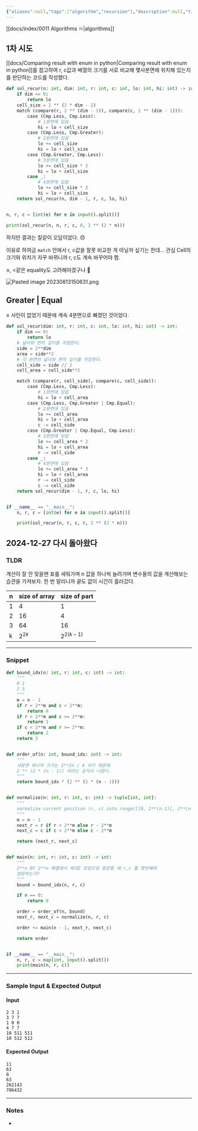 ```yaml
---
{"aliases":null,"tags":["algorithm","recursion"],"description":null,"title":"1074. Z","created":"2023-08-13T13:31:39","updated":"2024-12-27T14:57:36","difficulty":null,"status":null,"links":["http://boj.kr/1074"],"dg-publish":true,"permalink":"/docs/algorithms/1074. Z/","dgPassFrontmatter":true}
---
```


[[docs/index/0011 Algorithms ♾️\|algorithms]]

## 1차 시도

[[docs/Comparing result with enum in python\|Comparing result with enum in python]]를 참고하여 r, c값과 배열의 크기를 서로 비교해 몇사분면에 위치해 있는지를 판단하는 코드를 작성했다.

```python
def sol_recur(n: int, dim: int, r: int, c: int, lo: int, hi: int) -> int:
    if dim == 0:
        return lo
    cell_size = 2 ** (2 * dim - 2)
    match (compare(r, 2 ** (dim - 1)), compare(c, 2 ** (dim - 1))):
        case (Cmp.Less, Cmp.Less):
            # 1분면에 있음
            hi = lo + cell_size
        case (Cmp.Less, Cmp.Greater):
            # 2분면에 있음
            lo += cell_size
            hi = lo + cell_size
        case (Cmp.Greater, Cmp.Less):
            # 3분면에 있음
            lo += cell_size * 2
            hi = lo + cell_size
        case _:
            # 4분면에 있음
            lo += cell_size * 3
            hi = lo + cell_size
    return sol_recur(n, dim - 1, r, c, lo, hi)


n, r, c = [int(e) for e in input().split()]

print(sol_recur(n, n, r, c, 0, 2 ** (2 * n)))
```

하지만 결과는 칼같이 오답이었다. 😞

이유로 하여금 `match` 안에서 r, c값을 잘못 비교한 게 아닐까 싶기는 한데... 관심 Cell의 크기와 위치가 자꾸 바뀌니까 r, c도 계속 바꾸어야 함.

≤, <같은 equality도 고려해야겠구나 

![Pasted image 20230813150631.png](/img/user/docs/assets/Pasted%20image%2020230813150631.png)

## Greater | Equal

≥ 사인이 없었기 때문에 계속 4분면으로 빠졌던 것이었다.

```python
def sol_recur(dim: int, r: int, c: int, lo: int, hi: int) -> int:
    if dim == 0:
        return lo
    # 넓이와 변의 길이를 저장한다.
    side = 2**dim
    area = side**2
    # 각 분면의 넓이와 변의 길이를 저장한다.
    cell_side = side // 2
    cell_area = cell_side**2

    match (compare(r, cell_side), compare(c, cell_side)):
        case (Cmp.Less, Cmp.Less):
            # 1분면에 있음
            hi = lo + cell_area
        case (Cmp.Less, Cmp.Greater | Cmp.Equal):
            # 2분면에 있음
            lo += cell_area
            hi = lo + cell_area
            c -= cell_side
        case (Cmp.Greater | Cmp.Equal, Cmp.Less):
            # 3분면에 있음
            lo += cell_area * 2
            hi = lo + cell_area
            r -= cell_side
        case _:
            # 4분면에 있음
            lo += cell_area * 3
            hi = lo + cell_area
            r -= cell_side
            c -= cell_side
    return sol_recur(dim - 1, r, c, lo, hi)


if __name__ == "__main__":
    n, r, c = [int(e) for e in input().split()]

    print(sol_recur(n, r, c, 0, 2 ** (2 * n)))
```

## 2024-12-27 다시 돌아왔다

### TLDR

계산이 잘 안 맞을땐 표를 세워가며 n 값을 하나씩 늘려가며 변수들의 값을 계산해보는 습관을 가져보자. 한 번 말리니까 끝도 없이 시간이 흘러갔다.

| n   | size of array | size of part   |
| --- | ------------- | -------------- |
| 1   | 4             | 1              |
| 2   | 16            | 4              |
| 3   | 64            | 16             |
| k   | $2 ^ {2 k}$   | $2^{2(k-1)}$   |

<!-- 문제에 대한 간략한 설명 및 풀이 접근 방식 요약 -->

---

### Snippet

```python
def bound_idx(n: int, r: int, c: int) -> int:
    """
    0 1
    2 3
    """
    m = n - 1
    if r < 2**m and c < 2**m:
        return 0
    if r < 2**m and c >= 2**m:
        return 1
    if c < 2**m and r >= 2**m:
        return 2
    return 3


def order_of(n: int, bound_idx: int) -> int:
    """
    사분면 하나의 크기는 2**2n / 4 이기 때문에
    2 ** (2 * (n - 1)) 이라는 공식이 나왔다.
    """
    return bound_idx * (2 ** (2 * (n - 1)))


def normalize(n: int, r: int, c: int) -> tuple[int, int]:
    """
    normalize current position (r, c) into range([[0, 2**(n-1)], 2**(n-1)])
    """
    m = n - 1
    next_r = r if r < 2**m else r - 2**m
    next_c = c if c < 2**m else c - 2**m

    return (next_r, next_c)


def main(n: int, r: int, c: int) -> int:
    """
    2**n BY 2**n 배열에서 재귀Z 모양으로 방문할 때 r,c 를 몇번째에
    방문하는가?
    """
    bound = bound_idx(n, r, c)

    if n == 0:
        return 0

    order = order_of(n, bound)
    next_r, next_c = normalize(n, r, c)

    order += main(n - 1, next_r, next_c)

    return order


if __name__ == "__main__":
    n, r, c = map(int, input().split())
    print(main(n, r, c))

```

<!-- 주요 코드 작성 -->

---

### Sample Input & Expected Output

#### Input

```
2 3 1
3 7 7
1 0 0
4 7 7
10 511 511
10 512 512
```

#### Expected Output

```
11
63
0
63
262143
786432
```

---

### Notes

- 
